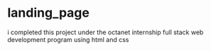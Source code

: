 # landing_page
i completed this project under the octanet internship full stack web development program using  html and css
